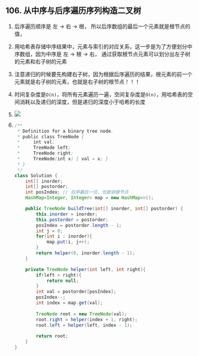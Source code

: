 ## 106. 从中序与后序遍历序列构造二叉树

1. 后序遍历顺序是 左 → 右 → 根， 所以后序数组的最后一个元素就是根节点的值，

2. 用哈希表存储中序结果中，元素与索引的对应关系，这一步是为了方便划分中序数组，因为中序是 左 → 根 → 右， 通过获取根节点元素可以划分出左子树的元素和右子树的元素

3. 注意递归的时候要先构建右子树，因为根据后序遍历的结果，根元素的前一个元素就是右子树的元素，也就是右子树的根节点！！！

4. 时间复杂度是`O(n)`，将所有元素遍历一遍，空间复杂度是`O(n)`，用哈希表的空间消耗以及递归的深度，但是递归的深度小于哈希的长度

5. ![](https://assets.leetcode-cn.com/solution-static/106/6.png)

6. ```java
   /**
    * Definition for a binary tree node.
    * public class TreeNode {
    *     int val;
    *     TreeNode left;
    *     TreeNode right;
    *     TreeNode(int x) { val = x; }
    * }
    */
   class Solution {
       int[] inorder;
       int[] postorder;
       int posIndex; // 后序最后一位，也就说根节点
       HashMap<Integer, Integer> map = new HashMap<>();
   
       public TreeNode buildTree(int[] inorder, int[] postorder) {
           this.inorder = inorder;
           this.postorder = postorder;
           posIndex = postorder.length - 1;
           int j = 0;
           for(int i : inorder){
               map.put(i, j++);
           }    
           return helper(0, inorder.length - 1);
       }
   
       private TreeNode helper(int left, int right){
           if(left > right){
               return null;
           }
           int val = postorder[posIndex];
           posIndex--;
           int index = map.get(val);
           
           TreeNode root = new TreeNode(val);
           root.right = helper(index + 1, right);
           root.left = helper(left, index - 1);
           
           return root;
       }
   }
   ```

   
